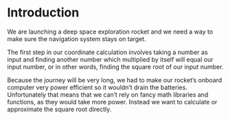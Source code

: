 # Introduction

We are launching a deep space exploration rocket and we need a way to make sure the navigation system stays on target.

The first step in our coordinate calculation involves taking a number as input and finding another number which multiplied by itself will equal our input number, or in other words, finding the square root of our input number.

Because the journey will be very long, we had to make our rocket’s onboard computer very power efficient so it wouldn’t drain the batteries.
Unfortunately that means that we can’t rely on fancy math libraries and functions, as they would take more power.
Instead we want to calculate or approximate the square root directly.

